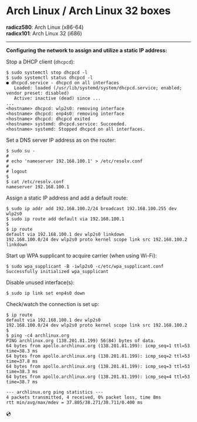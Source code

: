 # Arch Linux / Arch Linux 32 boxes

**radicz580**: Arch Linux (x86-64)
<br />**radicx101**: Arch Linux 32 (i686)

---

**Configuring the network to assign and utilize a static IP address:**

Stop a DHCP client (`dhcpcd`):

```
$ sudo systemctl stop dhcpcd -l
$ sudo systemctl status dhcpcd -l
● dhcpcd.service - dhcpcd on all interfaces
   Loaded: loaded (/usr/lib/systemd/system/dhcpcd.service; enabled; vendor preset: disabled)
   Active: inactive (dead) since ...
...
<hostname> dhcpcd: wlp2s0: removing interface
<hostname> dhcpcd: enp4s0: removing interface
<hostname> dhcpcd: dhcpcd exited
<hostname> systemd: dhcpcd.service: Succeeded.
<hostname> systemd: Stopped dhcpcd on all interfaces.
```

Set a DNS server IP address as on the router:

```
$ sudo su -
#
# echo 'nameserver 192.168.100.1' > /etc/resolv.conf
#
# logout
$
$ cat /etc/resolv.conf
nameserver 192.168.100.1
```

Assign a static IP address and add a default route:

```
$ sudo ip addr add 192.168.100.2/24 broadcast 192.168.100.255 dev wlp2s0
$ sudo ip route add default via 192.168.100.1
$
$ ip route
default via 192.168.100.1 dev wlp2s0 linkdown
192.168.100.0/24 dev wlp2s0 proto kernel scope link src 192.168.100.2 linkdown
```

Start up WPA supplicant to acquire carrier (when using Wi-Fi):

```
$ sudo wpa_supplicant -B -iwlp2s0 -c/etc/wpa_supplicant.conf
Successfully initialized wpa_supplicant
```

Disable unused interface(s):

```
$ sudo ip link set enp4s0 down
```

Check/watch the connection is set up:

```
$ ip route
default via 192.168.100.1 dev wlp2s0
192.168.100.0/24 dev wlp2s0 proto kernel scope link src 192.168.100.2
$
$ ping -c4 archlinux.org
PING archlinux.org (138.201.81.199) 56(84) bytes of data.
64 bytes from apollo.archlinux.org (138.201.81.199): icmp_seq=1 ttl=53 time=38.3 ms
64 bytes from apollo.archlinux.org (138.201.81.199): icmp_seq=2 ttl=53 time=37.8 ms
64 bytes from apollo.archlinux.org (138.201.81.199): icmp_seq=3 ttl=53 time=38.3 ms
64 bytes from apollo.archlinux.org (138.201.81.199): icmp_seq=4 ttl=53 time=38.7 ms

--- archlinux.org ping statistics ---
4 packets transmitted, 4 received, 0% packet loss, time 8ms
rtt min/avg/max/mdev = 37.805/38.271/38.711/0.400 ms
```

:cd:
